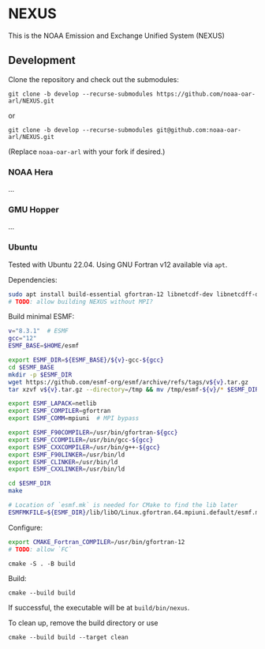 # NEXUS

This is the NOAA Emission and Exchange Unified System (NEXUS)

## Development

Clone the repository and check out the submodules:
```
git clone -b develop --recurse-submodules https://github.com/noaa-oar-arl/NEXUS.git
```
or
```
git clone -b develop --recurse-submodules git@github.com:noaa-oar-arl/NEXUS.git
```
(Replace `noaa-oar-arl` with your fork if desired.)


### NOAA Hera

...

### GMU Hopper

...

### Ubuntu

Tested with Ubuntu 22.04.
Using GNU Fortran v12 available via `apt`.

Dependencies:
```bash
sudo apt install build-essential gfortran-12 libnetcdf-dev libnetcdff-dev liblapack-dev libopenblas-dev mpi-default-dev mpi-default-bin
# TODO: allow building NEXUS without MPI?
```

Build minimal ESMF:
```bash
v="8.3.1"  # ESMF
gcc="12"
ESMF_BASE=$HOME/esmf

export ESMF_DIR=${ESMF_BASE}/${v}-gcc-${gcc}
cd $ESMF_BASE
mkdir -p $ESMF_DIR
wget https://github.com/esmf-org/esmf/archive/refs/tags/v${v}.tar.gz
tar xzvf v${v}.tar.gz --directory=/tmp && mv /tmp/esmf-${v}/* $ESMF_DIR

export ESMF_LAPACK=netlib
export ESMF_COMPILER=gfortran
export ESMF_COMM=mpiuni  # MPI bypass

export ESMF_F90COMPILER=/usr/bin/gfortran-${gcc}
export ESMF_CCOMPILER=/usr/bin/gcc-${gcc}
export ESMF_CXXCOMPILER=/usr/bin/g++-${gcc}
export ESMF_F90LINKER=/usr/bin/ld
export ESMF_CLINKER=/usr/bin/ld
export ESMF_CXXLINKER=/usr/bin/ld

cd $ESMF_DIR
make

# Location of `esmf.mk` is needed for CMake to find the lib later
ESMFMKFILE=${ESMF_DIR}/lib/libO/Linux.gfortran.64.mpiuni.default/esmf.mk
```

Configure:
```bash
export CMAKE_Fortran_COMPILER=/usr/bin/gfortran-12
# TODO: allow `FC`
```
```
cmake -S . -B build
```
Build:
```
cmake --build build
```
If successful, the executable will be at `build/bin/nexus`.

To clean up, remove the build directory or use
```
cmake --build build --target clean
```
